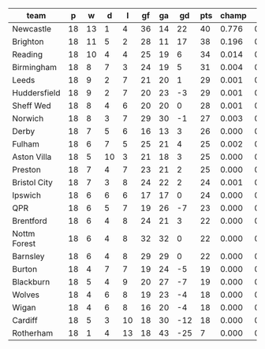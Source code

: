 |     team     | p  | w  | d  | l  | gf | ga | gd  | pts | champ | top2  | top3  | top4  |  5-7  | bot4  | bot3  | bot2  |
|--------------|----|----|----|----|----|----|-----|-----|-------|-------|-------|-------|-------|-------|-------|-------|
| Newcastle    | 18 | 13 |  1 |  4 | 36 | 14 |  22 |  40 | 0.776 | 0.966 | 0.991 | 0.996 | 0.003 | 0.000 | 0.000 | 0.000|
| Brighton     | 18 | 11 |  5 |  2 | 28 | 11 |  17 |  38 | 0.196 | 0.760 | 0.892 | 0.944 | 0.046 | 0.000 | 0.000 | 0.000|
| Reading      | 18 | 10 |  4 |  4 | 25 | 19 |   6 |  34 | 0.014 | 0.105 | 0.347 | 0.514 | 0.270 | 0.001 | 0.000 | 0.000|
| Birmingham   | 18 |  8 |  7 |  3 | 24 | 19 |   5 |  31 | 0.004 | 0.039 | 0.155 | 0.281 | 0.293 | 0.004 | 0.002 | 0.000|
| Leeds        | 18 |  9 |  2 |  7 | 21 | 20 |   1 |  29 | 0.001 | 0.016 | 0.067 | 0.133 | 0.233 | 0.011 | 0.005 | 0.001|
| Huddersfield | 18 |  9 |  2 |  7 | 20 | 23 |  -3 |  29 | 0.001 | 0.007 | 0.039 | 0.089 | 0.186 | 0.027 | 0.012 | 0.004|
| Sheff Wed    | 18 |  8 |  4 |  6 | 20 | 20 |   0 |  28 | 0.001 | 0.012 | 0.052 | 0.111 | 0.216 | 0.021 | 0.009 | 0.002|
| Norwich      | 18 |  8 |  3 |  7 | 29 | 30 |  -1 |  27 | 0.003 | 0.037 | 0.154 | 0.278 | 0.288 | 0.007 | 0.002 | 0.001|
| Derby        | 18 |  7 |  5 |  6 | 16 | 13 |   3 |  26 | 0.000 | 0.005 | 0.033 | 0.073 | 0.180 | 0.027 | 0.011 | 0.003|
| Fulham       | 18 |  6 |  7 |  5 | 25 | 21 |   4 |  25 | 0.002 | 0.026 | 0.110 | 0.212 | 0.281 | 0.006 | 0.003 | 0.001|
| Aston Villa  | 18 |  5 | 10 |  3 | 21 | 18 |   3 |  25 | 0.000 | 0.006 | 0.039 | 0.082 | 0.185 | 0.030 | 0.015 | 0.004|
| Preston      | 18 |  7 |  4 |  7 | 23 | 21 |   2 |  25 | 0.000 | 0.006 | 0.036 | 0.076 | 0.177 | 0.030 | 0.014 | 0.004|
| Bristol City | 18 |  7 |  3 |  8 | 24 | 22 |   2 |  24 | 0.001 | 0.009 | 0.038 | 0.092 | 0.196 | 0.028 | 0.013 | 0.004|
| Ipswich      | 18 |  6 |  6 |  6 | 17 | 17 |   0 |  24 | 0.000 | 0.001 | 0.007 | 0.019 | 0.068 | 0.116 | 0.062 | 0.025|
| QPR          | 18 |  6 |  5 |  7 | 19 | 26 |  -7 |  23 | 0.000 | 0.001 | 0.006 | 0.016 | 0.056 | 0.136 | 0.074 | 0.029|
| Brentford    | 18 |  6 |  4 |  8 | 24 | 21 |   3 |  22 | 0.000 | 0.001 | 0.008 | 0.020 | 0.080 | 0.115 | 0.065 | 0.023|
| Nottm Forest | 18 |  6 |  4 |  8 | 32 | 32 |   0 |  22 | 0.000 | 0.002 | 0.011 | 0.023 | 0.083 | 0.111 | 0.060 | 0.024|
| Barnsley     | 18 |  6 |  4 |  8 | 29 | 29 |   0 |  22 | 0.000 | 0.001 | 0.014 | 0.034 | 0.111 | 0.077 | 0.041 | 0.015|
| Burton       | 18 |  4 |  7 |  7 | 19 | 24 |  -5 |  19 | 0.000 | 0.000 | 0.001 | 0.003 | 0.018 | 0.324 | 0.212 | 0.102|
| Blackburn    | 18 |  5 |  4 |  9 | 20 | 27 |  -7 |  19 | 0.000 | 0.000 | 0.001 | 0.002 | 0.010 | 0.419 | 0.289 | 0.150|
| Wolves       | 18 |  4 |  6 |  8 | 19 | 23 |  -4 |  18 | 0.000 | 0.000 | 0.001 | 0.002 | 0.009 | 0.452 | 0.324 | 0.170|
| Wigan        | 18 |  4 |  6 |  8 | 16 | 20 |  -4 |  18 | 0.000 | 0.000 | 0.000 | 0.001 | 0.006 | 0.510 | 0.377 | 0.213|
| Cardiff      | 18 |  5 |  3 | 10 | 18 | 30 | -12 |  18 | 0.000 | 0.000 | 0.000 | 0.001 | 0.005 | 0.551 | 0.417 | 0.248|
| Rotherham    | 18 |  1 |  4 | 13 | 18 | 43 | -25 |   7 | 0.000 | 0.000 | 0.000 | 0.000 | 0.000 | 0.996 | 0.992 | 0.978|
